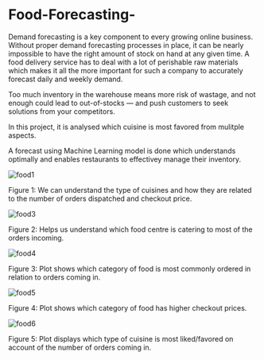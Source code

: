 # Food-Forecasting-

Demand forecasting is a key component to every growing online business. Without proper demand forecasting processes in place, it can be nearly impossible to have the right amount of stock on hand at any given time. A food delivery service has to deal with a lot of perishable raw materials which makes it all the more important for such a company to accurately forecast daily and weekly demand.

Too much inventory in the warehouse means more risk of wastage, and not enough could lead to out-of-stocks — and push customers to seek solutions from your competitors.

In this project, it is analysed which cuisine is most favored from mulitple aspects. 

A forecast using Machine Learning model is done which understands optimally and enables restaurants to effectivey manage their inventory.

![food1](https://user-images.githubusercontent.com/55191934/102586730-ad7fc680-4130-11eb-9590-7993d974f0eb.PNG)

Figure 1: We can understand the type of cuisines and how they are related to the number of orders dispatched and checkout price. 

![food3](https://user-images.githubusercontent.com/55191934/102588043-cd17ee80-4132-11eb-8ac4-7649e9250df9.PNG)

Figure 2: Helps us understand which food centre is catering to most of the orders incoming.

![food4](https://user-images.githubusercontent.com/55191934/102588203-11a38a00-4133-11eb-9153-c6d9299f59e9.PNG)

Figure 3: Plot shows which category of food is most commonly ordered in relation to orders coming in.

![food5](https://user-images.githubusercontent.com/55191934/102588356-53cccb80-4133-11eb-92de-1d0ba0e808cf.PNG)

Figure 4: Plot shows which category of food has higher checkout prices. 

![food6](https://user-images.githubusercontent.com/55191934/102588503-88d91e00-4133-11eb-99e3-16159e834f9f.PNG)

Figure 5: Plot displays which type of cuisine is most liked/favored on account of the number of orders coming in.

